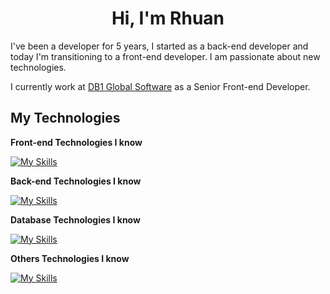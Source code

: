 <h1 align="center">Hi, I'm Rhuan</h1>

I've been a developer for 5 years, I started as a back-end developer and today I'm transitioning to a front-end developer.
I am passionate about new technologies.

I currently work at [DB1 Global Software](https://www.db1.com.br/) as a Senior Front-end Developer.

## My Technologies

**Front-end Technologies I know**

[![My Skills](https://skillicons.dev/icons?i=react,nextjs,angular,html,css,tailwind,js,ts,jquery)](https://skillicons.dev)

**Back-end Technologies I know**

[![My Skills](https://skillicons.dev/icons?i=php,nodejs,js,ts)](https://skillicons.dev)

**Database Technologies I know**

[![My Skills](https://skillicons.dev/icons?i=mongodb,mysql,postgres)](https://skillicons.dev)

**Others Technologies I know**

[![My Skills](https://skillicons.dev/icons?i=docker,figma,git,redis)](https://skillicons.dev)
